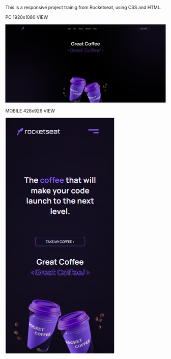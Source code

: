 This is a responsive project trainig from Rocketseat, using CSS and HTML.<br>
<p> PC 1920x1080 VIEW </p>
<img src="gitimgpc.png"> </img>
<br>
<p> MOBILE 428x926 VIEW </p>
<img src="gitimgmobile.png"> </img>
